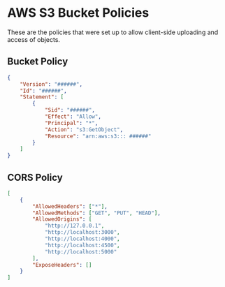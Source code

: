 # AWS S3 Bucket Policies

These are the policies that were set up to allow client-side uploading and access of objects.

## Bucket Policy

```json
{
	"Version": "######",
	"Id": "######",
	"Statement": [
		{
			"Sid": "######",
			"Effect": "Allow",
			"Principal": "*",
			"Action": "s3:GetObject",
			"Resource": "arn:aws:s3::: ######"
		}
	]
}
```

## CORS Policy

```json
[
	{
		"AllowedHeaders": ["*"],
		"AllowedMethods": ["GET", "PUT", "HEAD"],
		"AllowedOrigins": [
			"http://127.0.0.1",
			"http://localhost:3000",
			"http://localhost:4000",
			"http://localhost:4500",
			"http://localhost:5000"
		],
		"ExposeHeaders": []
	}
]
```
